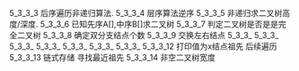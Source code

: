 5_3_3_3 后序遍历非递归算法.
5_3_3_4 层序算法逆序
5_3_3_5 非递归求二叉树高度/深度.
5_3_3_6 已知先序A[\],中序B[]求二叉树
5_3_3_7 判定二叉树是否是是完全二叉树
5_3_3_8 确定双分支结点个数
5_3_3_9 交换左右结点
5_3_3_ 
5_3_3_ 
5_3_3_ 
5_3_3_ 
5_3_3_ 
5_3_3_ 
5_3_3_ 
5_3_3_12 打印值为x结点祖先 后续遍历
5_3_3_13 链式存储 寻找最近祖先 
5_3_3_14 非空二叉树宽度